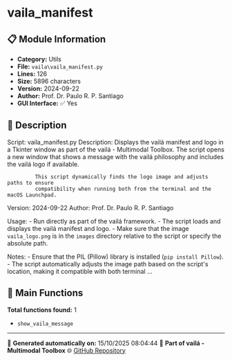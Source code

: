 # vaila_manifest

## 📋 Module Information

- **Category:** Utils
- **File:** `vaila\vaila_manifest.py`
- **Lines:** 126
- **Size:** 5896 characters
- **Version:** 2024-09-22
- **Author:** Prof. Dr. Paulo R. P. Santiago
- **GUI Interface:** ✅ Yes

## 📖 Description


Script: vaila_manifest.py
Description: Displays the vailá manifest and logo in a Tkinter window as part of the vailá -
             Multimodal Toolbox. The script opens a new window that shows a message with
             the vailá philosophy and includes the vailá logo if available.

             This script dynamically finds the logo image and adjusts paths to ensure
             compatibility when running both from the terminal and the macOS Launchpad.

Version: 2024-09-22
Author: Prof. Dr. Paulo R. P. Santiago

Usage:
    - Run directly as part of the vailá framework.
    - The script loads and displays the vailá manifest and logo.
    - Make sure that the image `vaila_logo.png` is in the `images` directory relative to the
      script or specify the absolute path.

Notes:
    - Ensure that the PIL (Pillow) library is installed (`pip install Pillow`).
    - The script automatically adjusts the image path based on the script's location, making
      it compatible with both terminal ...

## 🔧 Main Functions

**Total functions found:** 1

- `show_vaila_message`




---

📅 **Generated automatically on:** 15/10/2025 08:04:44
🔗 **Part of vailá - Multimodal Toolbox**
🌐 [GitHub Repository](https://github.com/vaila-multimodaltoolbox/vaila)
